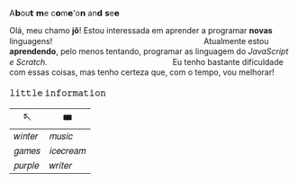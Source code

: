 
A𝗯ou𝘁 𝗺e c𝗼m𝗲'o𝗻 an𝗱 𝘀e𝗲



Olá, meu chamo **jô**! Estou interessada em aprender a programar **novas** linguagens!
ㅤ  ㅤ ㅤ  ㅤ ㅤ  ㅤ ㅤ  ㅤ ㅤ  ㅤ ㅤ  ㅤㅤ  ㅤ ㅤ  ㅤ   Atualmente estou **aprendendo**, pelo menos tentando, programar as linguagem do *JavaScript e Scratch.*
ㅤ  ㅤ ㅤ  ㅤ ㅤ  ㅤ   ㅤ  ㅤ ㅤ  ㅤ ㅤ  ㅤ ㅤ Eu tenho bastante dificuldade com essas coisas, mas tenho certeza que, com o tempo, vou melhorar!

#### 𝚕𝚒𝚝𝚝𝚕𝚎 𝚒𝚗𝚏𝚘𝚛𝚖𝚊𝚝𝚒𝚘𝚗 
| 🪡| 🎟|
| ------ | ------ |
|𝑤𝑖𝑛𝑡𝑒𝑟|𝑚𝑢𝑠𝑖𝑐|
|𝑔𝑎𝑚𝑒𝑠|𝑖𝑐𝑒𝑐𝑟𝑒𝑎𝑚|
|𝑝𝑢𝑟𝑝𝑙𝑒|𝑤𝑟𝑖𝑡𝑒𝑟|

<!---
jenniedoblackpink/jenniedoblackpink is a ✨ special ✨ repository because its `README.md` (this file) appears on your GitHub profile.
You can click the Preview link to take a look at your changes.
--->
